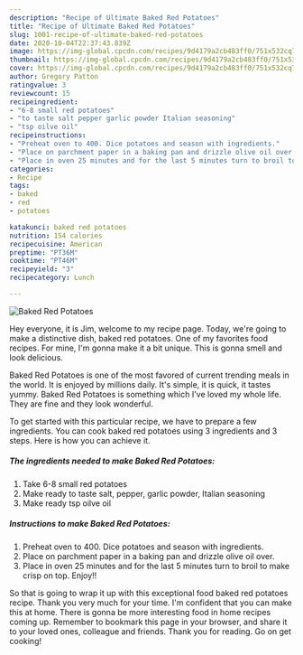 ```yaml
---
description: "Recipe of Ultimate Baked Red Potatoes"
title: "Recipe of Ultimate Baked Red Potatoes"
slug: 1001-recipe-of-ultimate-baked-red-potatoes
date: 2020-10-04T22:37:43.839Z
image: https://img-global.cpcdn.com/recipes/9d4179a2cb483ff0/751x532cq70/baked-red-potatoes-recipe-main-photo.jpg
thumbnail: https://img-global.cpcdn.com/recipes/9d4179a2cb483ff0/751x532cq70/baked-red-potatoes-recipe-main-photo.jpg
cover: https://img-global.cpcdn.com/recipes/9d4179a2cb483ff0/751x532cq70/baked-red-potatoes-recipe-main-photo.jpg
author: Gregory Patton
ratingvalue: 3
reviewcount: 15
recipeingredient:
- "6-8 small red potatoes"
- "to taste salt pepper garlic powder Italian seasoning"
- "tsp oilve oil"
recipeinstructions:
- "Preheat oven to 400. Dice potatoes and season with ingredients."
- "Place on parchment paper in a baking pan and drizzle olive oil over."
- "Place in oven 25 minutes and for the last 5 minutes turn to broil to make crisp on top. Enjoy!!"
categories:
- Recipe
tags:
- baked
- red
- potatoes

katakunci: baked red potatoes 
nutrition: 154 calories
recipecuisine: American
preptime: "PT36M"
cooktime: "PT46M"
recipeyield: "3"
recipecategory: Lunch

---
```



![Baked Red Potatoes](https://img-global.cpcdn.com/recipes/9d4179a2cb483ff0/751x532cq70/baked-red-potatoes-recipe-main-photo.jpg)

Hey everyone, it is Jim, welcome to my recipe page. Today, we're going to make a distinctive dish, baked red potatoes. One of my favorites food recipes. For mine, I'm gonna make it a bit unique. This is gonna smell and look delicious.

Baked Red Potatoes is one of the most favored of current trending meals in the world. It is enjoyed by millions daily. It's simple, it is quick, it tastes yummy. Baked Red Potatoes is something which I've loved my whole life. They are fine and they look wonderful.




To get started with this particular recipe, we have to prepare a few ingredients. You can cook baked red potatoes using 3 ingredients and 3 steps. Here is how you can achieve it.

<!--inarticleads1-->

##### The ingredients needed to make Baked Red Potatoes:

1. Take 6-8 small red potatoes
1. Make ready to taste salt, pepper, garlic powder, Italian seasoning
1. Make ready tsp oilve oil




<!--inarticleads2-->

##### Instructions to make Baked Red Potatoes:

1. Preheat oven to 400. Dice potatoes and season with ingredients.
1. Place on parchment paper in a baking pan and drizzle olive oil over.
1. Place in oven 25 minutes and for the last 5 minutes turn to broil to make crisp on top. Enjoy!!




So that is going to wrap it up with this exceptional food baked red potatoes recipe. Thank you very much for your time. I'm confident that you can make this at home. There is gonna be more interesting food in home recipes coming up. Remember to bookmark this page in your browser, and share it to your loved ones, colleague and friends. Thank you for reading. Go on get cooking!
